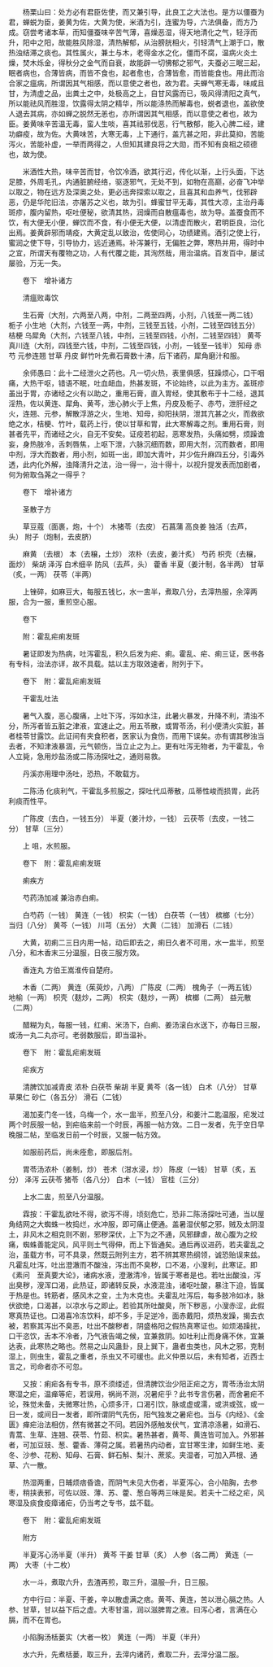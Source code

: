 <!-- { "loadSidebar": true } -->
　　杨栗山曰：处方必有君臣佐使，而又兼引导，此良工之大法也。是方以僵蚕为君，蝉蜕为臣，姜黄为佐，大黄为使，米酒为引，连蜜为导，六法俱备，而方乃成。窃尝考诸本草，而知僵蚕味辛苦气薄，喜燥恶湿，得天地清化之气，轻浮而升，阳中之阳，故能胜风除湿，清热解郁，从治膀胱相火，引轻清气上潮于口，散热浊结滞之痰也。其性属火，兼土与木，老得金水之化，僵而不腐，温病火炎土燥，焚木烁金，得秋分之金气而自衰，故能辟一切怫郁之邪气，夫蚕必三眠三起，眠者病也，合薄皆病，而皆不食也，起者愈也，合薄皆愈，而皆能食也。用此而治合家之瘟病，所谓因其气相感，而以意使之者也，故为君。夫蝉气寒无毒，味咸且甘，为清虚之品，出粪土之中，处极高之上，自甘风露而已，吸风得清阳之真气，所以能祛风而胜湿，饮露得太阴之精华，所以能涤热而解毒也，蜕者退也，盖欲使人退去其病，亦如蝉之脱然无恙也，亦所谓因其气相感，而以意使之者也，故为臣。姜黄味辛苦温无毒，蛮人生啖，喜其祛邪伐恶，行气散郁，能入心脾二经，建功癖疫，故为佐。大黄味苦，大寒无毒，上下通行，盖亢甚之阳，非此莫抑，苦能泻火，苦能补虚，一举而两得之，人但知其建良将之大勋，而不知有良相之硕德也，故为使。

　　米酒性大热，味辛苦而甘，令饮冷酒，欲其行迟，传化以渐，上行头面，下达足膝，外周毛孔，内通脏腑经络，驱逐邪气，无处不到，如物在高巅，必奋飞冲举以取之，物在远方及深奥之处，更必迅奔探索以取之，且喜其和血养气，伐邪辟恶，仍是华陀旧法，亦屠苏之义也，故为引。蜂蜜甘平无毒，其性大凉，主治丹毒斑疹，腹内留热，呕吐便秘，欲清其热，润燥而自散瘟毒也，故为导。盖蚕食而不饮，有大便无小便，蝉饮而不食，有小便无大便，以清虚而散火，君明臣良，治化出焉。姜黄辟邪而靖疫，大黄定乱以致治，佐使同心，功绩建焉。酒引之使上行，蜜润之使下导，引导协力，远近通焉。补泻兼行，无偏胜之弊，寒热并用，得时中之宜，所谓天有覆物之功，人有代覆之能，其洵然哉，用治温病。百发百中，屡试屡验，万无一失。

　　卷下　增补诸方

　　清瘟败毒饮

　　生石膏（大剂，六两至八两，中剂，二两至四两，小剂，八钱至一两二钱） 栀子 小生地（大剂，六钱至一两，中剂，三钱至五钱，小剂，二钱至四钱五分） 桔梗 乌犀角（大剂，六钱至八钱，中剂，三钱至四钱，小剂，二钱至四钱） 黄芩 真川连（大剂，四钱至六钱，中剂，二钱至四钱，小剂，一钱至一钱半） 知母 赤芍 元参连翘 甘草 丹皮 鲜竹叶先煮石膏数十沸，后下诸药，犀角磨汁和服。

　　余师愚曰：此十二经泄火之药也。凡一切火热，表里俱感，狂躁烦心，口干咽痛，大热干呕，错语不眠，吐血衄血，热甚发斑，不论始终，以此为主方。盖斑疹虽出于胃，亦诸经之火有以助之，重用石膏，直入胃经，使其敷布于十二经，退其淫热，佐以黄连、犀角、黄芩，泄心肺火于上焦，丹皮及栀子、赤芍，泄肝经之火，连翘、元参，解散浮游之火，生地、知母，抑阳扶阴，泄其亢甚之火，而救欲绝之水，桔梗、竹叶，载药上行，使以甘草和胃，此大寒解毒之剂。重用石膏，则甚者先平，而诸经之火，自无不安矣。证疫若初起，恶寒发热，头痛如劈，烦躁谵妄，身热肢冷，舌刺唇焦，上呕下泄，六脉沉细而数，即用大剂，沉而数者，即用中剂，浮大而数者，用小剂，如斑一出，即加大青叶，并少佐升麻四五分，引毒外透，此内化外解，浊降清升之法，治一得一，治十得十，以视升提发表而加剧者，何为俯取刍荛之一得乎？

　　卷下　增补诸方

　　圣散子方

　　草豆蔻（面裹，炮，十个） 木猪苓（去皮） 石菖蒲 高良姜 独活（去芦，头） 附子（炮制，去皮脐）

　　麻黄 （去根） 本（去穣，土炒） 浓朴（去皮，姜汁炙） 芍药 枳壳（去穣，面炒） 柴胡 泽泻 白术细辛 防风（去芦，头） 藿香 半夏（姜汁制，各半两） 甘草（炙，一两） 茯苓（半两）

　　上锉碎，如麻豆大，每服五钱匕，水一盅半，煮取八分，去滓热服，余滓两服，合为一服，重煎空心服。

　　卷下

　　附：霍乱疟痢发斑

　　暑证即发为热病，吐泻霍乱，积久后发为疟、痢。霍乱、疟、痢三证，医书各有专科，治法亦详，故不具载。姑以主方取效速者，附列于下。

　　卷下　附：霍乱疟痢发斑

　　干霍乱吐法

　　暑气入腹，恶心腹痛，上吐下泻，泻如水注，此暑火暴发，升降不利，清浊不分，所泻者皆五脏之津液，宜速止之。用五苓散，或胃苓汤，利小便清火实脏，甚者桂苓甘露饮。此证间有夹食积者，医家认为食伤，而用下误矣。亦有谓其秽浊当去者，不知津液暴涸，元气顿伤，当立止之为上。更有吐泻无物者，为干霍乱，令人立毙，急用炒盐汤或二陈汤探吐之，通则易救。

　　丹溪亦用理中汤吐，恐热，不敢载方。

　　二陈汤 化痰利气，干霍乱多煎服之，探吐代瓜蒂散，瓜蒂性峻而损胃，此药利痰而性平。

　　广陈皮（去白，一钱五分） 半夏（姜汁炒，一钱） 云茯苓（去皮，一钱二分） 甘草（三分）

　　上 咀，水煎服。

　　卷下　附：霍乱疟痢发斑

　　痢疾方

　　芍药汤加减 兼治赤白痢。

　　白芍药（一钱） 黄连（一钱） 枳实（一钱） 白茯苓（一钱） 槟榔（七分） 当归（八分） 黄芩（一钱） 川芎（五分） 大黄（二钱） 加滑石（二钱）

　　大黄，初痢二三日内用一帖，动后即去之，痢日久者不可用，水一盅半，煎至八分，和木香末三分温服，日夜三服方效。

　　香连丸 方伯王嵩淮传自楚府。

　　木香（二两） 黄连（茱萸炒，八两） 广陈皮（二两） 槐角子（一两五钱） 地榆（一两） 枳壳（麸炒，二两） 枳实（麸炒，一两） 槟榔（二两） 益元散（二两）

　　醋糊为丸，每服一钱，红痢、米汤下，白痢、姜汤滚白水送下，亦每日三服，或汤一丸二丸亦可。老弱数服后，即当温补。

　　卷下　附：霍乱疟痢发斑

　　疟疾方

　　清脾饮加减青皮 浓朴 白茯苓 柴胡 半夏 黄芩（各一钱） 白术（八分） 甘草 草果仁 砂仁（各五分） 滑石（二钱）

　　渴加麦门冬一钱，乌梅一个，水一盅半，煎至八分，和姜汁二匙温服，疟发过两个时辰服一帖，到疟临来前一个时辰，再服一帖方效。二日一发者，先于空日早晚服二帖，至临发日前一个时辰，又服一帖方效。

　　如服前药后，尚未痊愈，即服后剂。

　　胃苓汤浓朴（姜制，炒） 苍术（泔水浸，炒） 陈皮（一钱） 甘草（炙，五分） 泽泻 云茯苓 猪苓（各八分） 白术（一钱） 官桂（三分）

　　上水二盅，煎至八分温服。

　　霖按：干霍乱欲吐不得，欲泻不得，顷刻危亡，恐非二陈汤探吐可通，当以屋角结网之大蜘蛛一枚捣烂，水冲服，即可痛止便通。盖暑湿伏郁之邪，贼及太阴湿土，非风木之相克则不剧，邪秽深伏，上下为之不通，风邪肆虐，故心腹为之绞痛，蜘蛛善能定风，风平则土气得伸，而上下皆通矣。通后再议进药，若夫霍乱之治，虽载方书，可不具录，然既云附列主方，若不辨其寒热纲领，诚恐贻误来兹。凡霍乱吐泻，吐出澄澈而不酸浊，泻出而不臭秽，口不渴，小溲利，此寒证。即《素问　至真要大论》，诸病水液，澄澈清冷，皆属于寒者是也。若吐出酸浊，泻出臭秽，溲浑口渴，此热证，即诸转反戾，水液混浊，诸呕吐酸，暴注下迫，皆属于热是也。转筋者，感风木之变，土为木克也。夫霍乱吐泻后，每多肢冷如冰，脉伏欲绝，口渴甚，以凉水与之即止。若验其所吐酸臭，所下秽恶，小溲赤涩，此假寒真热证也。口渴喜冷冻饮料，却不多，手足逆冷，面赤戴阳，烦热发躁，揭去衣被，若察其泻出不臭恶，吐出不酸秽者，阴盛格阳之假热真寒证也。如烦渴躁扰，口干恣饮，舌本不冷者，乃气液告竭之候，宜兼救阴。如吐利止而身痛不休，宜兼达表，此寒热之略也。然易之山风蛊卦，艮上巽下，蛊者虫类也，风木之邪，克制湿上，则虫生，霍乱之重者，杀虫又不可缓也。此义仲景以后，未有知者，近西士言之，司命者亦不可忽。

　　又按：痢疟各有专书，原不须缕述，但清脾饮治少阳正疟之方，胃苓汤治太阴寒湿之疟，温瘅等疟，若误用，祸尚不测，况暑疟乎？此书专言伤暑，而舍暑疟不论，殊觉未备，夫微寒壮热，心烦多汗，口渴引饮，脉或虚或濡，或洪或弦，或一日一发，或间日一发者，即所谓阴气先伤，阳气独发之暑疟也。当与《内经》、《金匮》瘅疟治法相仿，然有微甚之不同。若因外感触发伏气，宜清凉涤暑，如滑石、青蒿、生草、连翘、茯苓、竹茹、枳实。暑热甚者，黄芩、黄连皆可加入。外邪甚者，可加豆豉、葱、藿香、薄荷之属。若暑热内动者，宜甘寒生津，如鲜生地、麦冬、沙参、花粉、知母、石膏、鲜石斛、梨汁、蔗浆。夹湿者，可加入芦根、通草、六一散。

　　热湿两重，日晡烦痞昏谵，而阴气未见大伤者，半夏泻心，合小陷胸，去参枣，稍挟表邪，可佐以豉、薄、苏、藿、葱白等两三味是矣。若夫十二经之疟，风寒湿及痰食疫瘴诸疟，仍当考之专书，兹不载。

　　卷下　附：霍乱疟痢发斑

　　附方

　　半夏泻心汤半夏（半升） 黄芩 干姜 甘草（炙） 人参（各二两） 黄连（一两） 大枣（十二枚）

　　水一斗，煮取六升，去渣再煎，取三升，温服─升，日三服。

　　方中行曰：半夏、干姜，辛以散虚满之痞。黄芩、黄连，苦以泄心膈之热。人参、甘草，甘以益下后之虚。大枣甘温，润以滋脾胃之液。曰泻心者，言满在心膈，而不在胃也。

　　小陷胸汤栝蒌实（大者一枚） 黄连（一两） 半夏（半升）

　　水六升，先煮栝蒌，取三升，去滓内诸药，煮取二升，去滓分温二服。

